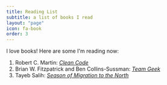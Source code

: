 ```yaml
---
title: Reading List
subtitle: a list of books I read
layout: "page"
icon: fa-book
order: 3
---
```


I love books! Here are some I'm reading now:

1. Robert C. Martin: [*Clean Code*](https://www.goodreads.com/book/show/3735293-clean-code)
2. Brian W. Fitzpatrick and Ben Collins-Sussman: [*Team Geek*](https://www.goodreads.com/book/show/14514115-team-geek?ac=1&from_search=true)
3. Tayeb Salih: [*Season of Migration to the North*](https://www.goodreads.com/book/show/669780.Season_of_Migration_to_the_North)